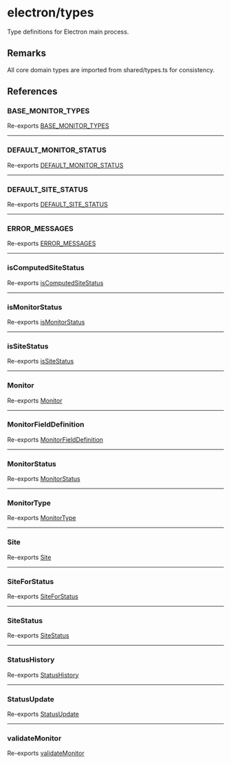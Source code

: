 # electron/types

Type definitions for Electron main process.

## Remarks

All core domain types are imported from shared/types.ts for consistency.

## References

### BASE\_MONITOR\_TYPES

Re-exports [BASE_MONITOR_TYPES](../../shared/types/variables/BASE_MONITOR_TYPES.md)

***

### DEFAULT\_MONITOR\_STATUS

Re-exports [DEFAULT_MONITOR_STATUS](../../shared/types/variables/DEFAULT_MONITOR_STATUS.md)

***

### DEFAULT\_SITE\_STATUS

Re-exports [DEFAULT_SITE_STATUS](../../shared/types/variables/DEFAULT_SITE_STATUS.md)

***

### ERROR\_MESSAGES

Re-exports [ERROR_MESSAGES](../../shared/types/variables/ERROR_MESSAGES.md)

***

### isComputedSiteStatus

Re-exports [isComputedSiteStatus](../../shared/types/functions/isComputedSiteStatus.md)

***

### isMonitorStatus

Re-exports [isMonitorStatus](../../shared/types/functions/isMonitorStatus.md)

***

### isSiteStatus

Re-exports [isSiteStatus](../../shared/types/functions/isSiteStatus.md)

***

### Monitor

Re-exports [Monitor](../../shared/types/interfaces/Monitor.md)

***

### MonitorFieldDefinition

Re-exports [MonitorFieldDefinition](../../shared/types/interfaces/MonitorFieldDefinition.md)

***

### MonitorStatus

Re-exports [MonitorStatus](../../shared/types/type-aliases/MonitorStatus.md)

***

### MonitorType

Re-exports [MonitorType](../../shared/types/type-aliases/MonitorType.md)

***

### Site

Re-exports [Site](../../shared/types/interfaces/Site.md)

***

### SiteForStatus

Re-exports [SiteForStatus](../../shared/types/interfaces/SiteForStatus.md)

***

### SiteStatus

Re-exports [SiteStatus](../../shared/types/type-aliases/SiteStatus.md)

***

### StatusHistory

Re-exports [StatusHistory](../../shared/types/interfaces/StatusHistory.md)

***

### StatusUpdate

Re-exports [StatusUpdate](../../shared/types/interfaces/StatusUpdate.md)

***

### validateMonitor

Re-exports [validateMonitor](../../shared/types/functions/validateMonitor.md)
